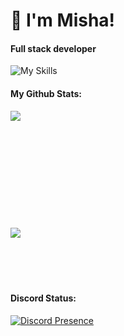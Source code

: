 # 👋 I'm Misha!

#### Full stack developer
![My Skills](https://skillicons.dev/icons?i=js,nodejs,figma&theme=light)

#### My Github Stats:
 <img align="left" src="https://github-readme-stats.vercel.app/api?username=Misha0717&show_icons=true&hode_border=true" />
<br />
<br />
<br />
<br />
<br />
<br />
<br />
<br />
<br />
<br />
<br />

<img align="left" src="https://github-readme-stats.vercel.app/api/top-langs/?username=Misha0717&layout=compact&theme=vision-friendly-dark"/>
 
<br />
<br />
<br />
<br />
<br />

#### Discord Status:
[![Discord Presence](https://lanyard.cnrad.dev/api/334767144266891274)](https://discord.com/users/334767144266891274)
